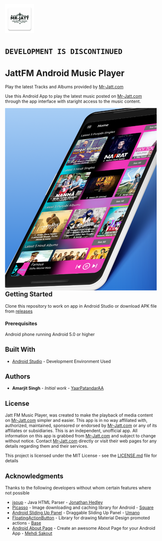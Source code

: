 ![](/app/src/main/res/mipmap-xhdpi/ic_launcher.png)
# `DEVELOPMENT IS DISCONTINUED`
# JattFM Android Music Player

Play the latest Tracks and Albums provided by [Mr-Jatt.com](https://ww.mr-jatt.com/)

Use this Android App to play the latest music posted on [Mr-Jatt.com](https://ww.mr-jatt.com/) through the app interface with staright access to the music content.

<img src="Screen1_edited.png"
     alt="screenshot"
     style="float: left; margin-right: 10px;" 
     width="500" height="600"/>

## Getting Started

Clone this repository to work on app in Android Studio or download APK file from [releases](https://github.com/YaarPatandarAA/JattFMMusicPlayer/releases)

### Prerequisites

Android phone running Android 5.0 or higher

## Built With

* [Android Studio](https://developer.android.com/studio/) - Development Environment Used

## Authors

* **Amarjit Singh** - *Initial work* - [YaarPatandarAA](https://github.com/YaarPatandarAA)

## License
Jatt FM Music Player, was created to make the playback of media content on [Mr-Jatt.com](https://ww.mr-jatt.com/) simpler and easier. This app is in no way affiliated with, authorized, maintained, sponsored or endorsed by [Mr-Jatt.com](https://ww.mr-jatt.com/) or any of its affiliates or subsidiaries. This is an independent, unofficial app. All information on this app is grabbed from [Mr-Jatt.com](https://ww.mr-jatt.com/) and subject to change without notice. Contact [Mr-Jatt.com](https://ww.mr-jatt.com/) directly or visit their web pages for any details regarding them and their services.

This project is licensed under the MIT License - see the [LICENSE.md](LICENSE.md) file for details

## Acknowledgments
Thanks to the following developers without whom certain features where not possible
* [jsoup](https://github.com/jhy/jsoup/) - Java HTML Parser - [Jonathan Hedley](https://github.com/jhy)
* [Picasso](https://github.com/square/picasso) - Image downloading and caching library for Android - [Square](https://github.com/square)
* [Android Sliding Up Panel](https://github.com/umano/AndroidSlidingUpPanel) - Draggable Sliding Up Panel - [Umano](https://github.com/umano)
* [FloatingActionButton](https://github.com/futuresimple/android-floating-action-button) - Library for drawing Material Design promoted actions - [Base](https://github.com/futuresimple)
* [Android About Page](https://github.com/medyo/android-about-page) - Create an awesome About Page for your Android App - [Mehdi Sakout](https://github.com/medyo)
